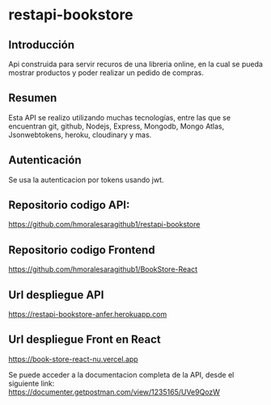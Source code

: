 # restapi-bookstore
## Introducción
Api construida para servir recuros de una libreria online, en la cual se pueda mostrar productos y poder realizar un pedido de compras.

## Resumen
Esta API se realizo utilizando muchas tecnologías, entre las que se encuentran git, github, Nodejs, Express, Mongodb, Mongo Atlas, Jsonwebtokens, heroku, cloudinary y mas.

## Autenticación
Se usa la autenticacion por tokens usando jwt.

## Repositorio codigo API:
https://github.com/hmoralesaragithub1/restapi-bookstore

## Repositorio codigo Frontend
https://github.com/hmoralesaragithub1/BookStore-React

## Url despliegue API
https://restapi-bookstore-anfer.herokuapp.com

## Url despliegue Front en React
https://book-store-react-nu.vercel.app

Se puede acceder a la documentacion completa de la API, desde el siguiente link:
https://documenter.getpostman.com/view/1235165/UVe9QozW

